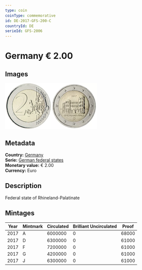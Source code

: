 ```yaml
---
type: coin
coinType: commemorative
id: DE-2017-GFS-200-C
countryId: DE
serieId: GFS-2006
---
```


# Germany € 2.00

## Images

<img src="../../Images/common-2007-200.webp" height="150" alt="Front image"><img src="Images/DE-2017-200.webp" height="150" alt="Back image">

## Metadata

**Country:** [Germany](../../Countries/Germany/index.md)\
**Serie:** [German federal states](index.md)\
**Monetary value:** € 2.00\
**Currency:** Euro

## Description

Federal state of Rhineland-Palatinate

## Mintages

| Year | Mintmark | Circulated | Brilliant Uncirculated | Proof |
| ---- | -------- | ---------- | ---------------------- | ----- |
| 2017 | A        | 6000000    | 0                      | 68000 |
| 2017 | D        | 6300000    | 0                      | 61000 |
| 2017 | F        | 7200000    | 0                      | 61000 |
| 2017 | G        | 4200000    | 0                      | 61000 |
| 2017 | J        | 6300000    | 0                      | 61000 |
